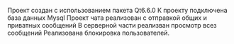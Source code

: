 Проект создан с использованием пакета Qt6.6.0
К проекту подключена база данных Mysql
Проект чата реализован с отправкой общих и приватных сообщений
В серверной части реализван просмотр всез сообщений
Реализована блокировка пользователей.